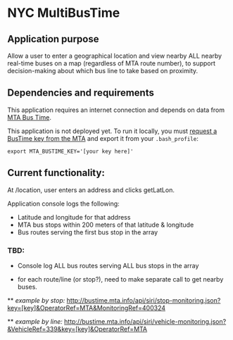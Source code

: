# NYC MultiBusTime

## Application purpose
Allow a user to enter a geographical location and view nearby ALL nearby real-time buses on a map (regardless of MTA route number), to support decision-making about which bus line to take based on proximity.

## Dependencies and requirements
This application requires an internet connection and depends on data from [MTA Bus Time](http://bustime.mta.info/wiki/Developers/Index).

This application is not deployed yet. To run it locally, you must [request a BusTime key from the MTA](http://spreadsheets.google.com/viewform?hl=en&formkey=dG9kcGIxRFpSS0NhQWM4UjA0V0VkNGc6MQ#gid=0) and export it from your `.bash_profile`:

```
export MTA_BUSTIME_KEY='[your key here]'
```

## Current functionality:
At /location, user enters an address and clicks getLatLon.

Application console logs the following:
* Latitude and longitude for that address
* MTA bus stops within 200 meters of that latitude & longitude
* Bus routes serving the first bus stop in the array 

### TBD:

* Console log ALL bus routes serving ALL bus stops in the array

* for each route/line (or stop?), need to make separate call to get nearby buses. 

** _example by stop:_
http://bustime.mta.info/api/siri/stop-monitoring.json?key=[key]&OperatorRef=MTA&MonitoringRef=400324

** _example by line:_
http://bustime.mta.info/api/siri/vehicle-monitoring.json?&VehicleRef=339&key=[key]&OperatorRef=MTA


